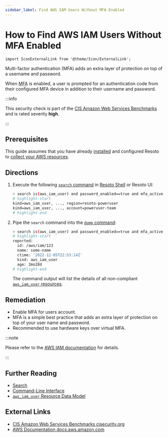 ```yaml
---
sidebar_label: Find AWS IAM Users Without MFA Enabled
---
```


# How to Find AWS IAM Users Without MFA Enabled

```mdx-code-block
import IconExternalLink from '@theme/Icon/ExternalLink';
```

Multi-factor authentication (MFA) adds an extra layer of protection on top of a username and password.

When <abbr title="multi-factor authentication">MFA</abbr> is enabled, a user is prompted for an authentication code from their configured MFA device in addition to their username and password.

:::info

This security check is part of the [CIS Amazon Web Services Benchmarks](https://cisecurity.org/benchmark/amazon_web_services) and is rated severity **high**.

:::

## Prerequisites

This guide assumes that you have already [installed](../../../getting-started/install-resoto/index.md) and configured Resoto to [collect your AWS resources](../../../how-to-guides/data-sources/collect-aws-resource-data.md).

## Directions

1. Execute the following [`search` command](../../../reference/cli/search-commands/search.md) in [Resoto Shell](../../../reference/components/shell.md) or Resoto UI:

   ```bash
   > search is(aws_iam_user) and password_enabled==true and mfa_active==false
   # highlight-start
   ​kind=aws_iam_user, ..., region=resoto-poweruser
   ​kind=aws_iam_user, ..., account=poweruser-team
   # highlight-end
   ```

2. Pipe the `search` command into the [`dump` command](../../../reference/cli/format-commands/dump.md):

   ```bash
   > search is(aws_iam_user) and password_enabled==true and mfa_active==false | dump
   # highlight-start
   ​reported:
   ​  id: /aws/iam/123
   ​  name: some-name
   ​  ctime: '2022-12-05T22:53:14Z'
   ​  kind: aws_iam_user
   ​  age: 2mo28d
   # highlight-end
   ```

   The command output will list the details of all non-compliant [`aws_iam_user` resources](../../../reference/data-models/aws/index.md#aws_iam_user).

## Remediation

- Enable MFA for users account.
- MFA is a simple best practice that adds an extra layer of protection on top of your user name and password.
- Recommended to use hardware keys over virtual MFA.

:::note

Please refer to the [AWS IAM documentation](https://docs.aws.amazon.com/IAM/latest/UserGuide/id_credentials_mfa_enable_virtual.html) for details.

:::

## Further Reading

- [Search](../../../reference/search/index.md)
- [Command-Line Interface](../../../reference/cli/index.md)
- [`aws_iam_user` Resource Data Model](../../../reference/data-models/aws/index.md#aws_iam_user)

## External Links

- [CIS Amazon Web Services Benchmarks <span class="badge badge--secondary">cisecurity.org <IconExternalLink width="10" height="10" /></span>](https://cisecurity.org/benchmark/amazon_web_services)
- [AWS Documentation <span class="badge badge--secondary">docs.aws.amazon.com <IconExternalLink width="10" height="10" /></span>](https://docs.aws.amazon.com/IAM/latest/UserGuide/id_credentials_mfa_enable_virtual.html)
